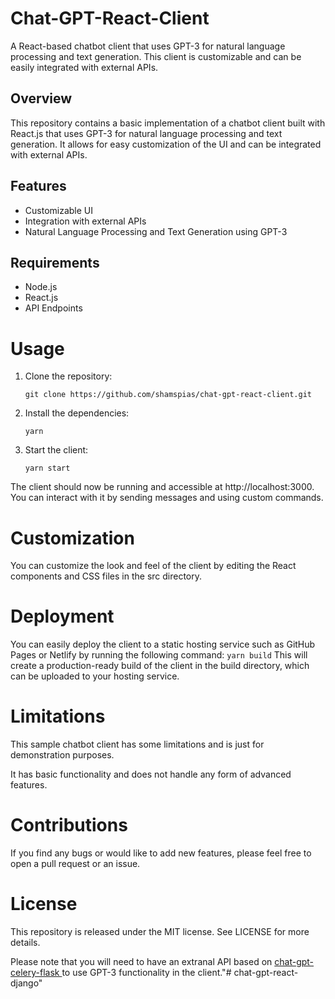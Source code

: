 # Chat-GPT-React-Client
A React-based chatbot client that uses GPT-3 for natural language processing and text generation. This client is customizable and can be easily integrated with external APIs.

## Overview
This repository contains a basic implementation of a chatbot client built with React.js that uses GPT-3 for natural language processing and text generation. It allows for easy customization of the UI and can be integrated with external APIs.

## Features
- Customizable UI
- Integration with external APIs
- Natural Language Processing and Text Generation using GPT-3
## Requirements
- Node.js
- React.js
- API Endpoints
# Usage
1. Clone the repository:
    ```
    git clone https://github.com/shamspias/chat-gpt-react-client.git
    ```
2. Install the dependencies:
    ```
    yarn
    ```
3. Start the client:
    ```
    yarn start
    ```
The client should now be running and accessible at http://localhost:3000. You can interact with it by sending messages and using custom commands.
# Customization
You can customize the look and feel of the client by editing the React components and CSS files in the src directory.

# Deployment
You can easily deploy the client to a static hosting service such as GitHub Pages or Netlify by running the following command:
`yarn build`
This will create a production-ready build of the client in the build directory, which can be uploaded to your hosting service.

# Limitations
This sample chatbot client has some limitations and is just for demonstration purposes.

It has basic functionality and does not handle any form of advanced features.
# Contributions
If you find any bugs or would like to add new features, please feel free to open a pull request or an issue.

# License
This repository is released under the MIT license. See LICENSE for more details.

Please note that you will need to have an extranal API based on [chat-gpt-celery-flask
](https://github.com/shamspias/chat-gpt-celery-flask) to use GPT-3 functionality in the client."# chat-gpt-react-django" 
